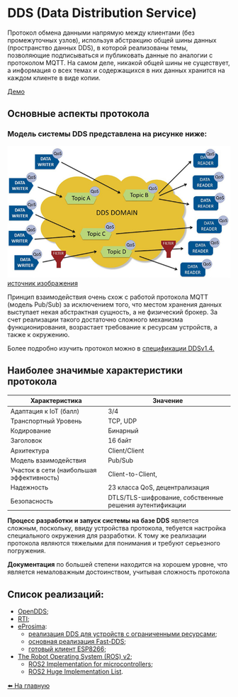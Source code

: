 # DDS (Data Distribution Service)

Протокол обмена данными напрямую между клиентами (без промежуточных узлов), используя абстракцию общей шины данных (пространство данных DDS), в которой реализованы темы, позволяющие подписываться и публиковать данные по аналогии с протоколом MQTT. На самом деле, никакой общей шины не существует, а информация о всех темах и содержащихся в них данных хранится на каждом клиенте в виде копии.

[Демо](dds/demo/README.md)

## Основные аспекты протокола

### Модель системы DDS представлена на рисунке ниже:

![DDS System Structure](../media/dds/sys-structure.jpg)
[источник изображения](https://www.dds-foundation.org/what-is-dds-3/)

Принцип взаимодействия очень схож с работой протокола MQTT (модель Pub/Sub) за исключением того, что местом хранения данных выступает некая абстрактная сущность, а не физический брокер. За счет реализации такого достаточно сложного механизма функционирования, возрастает требование к ресурсам устройств, а также к окружению.

Более подробно изучить протокол можно в [спецификации DDSv1.4.](https://www.omg.org/spec/DDS/1.4/PDF)

## Наиболее значимые характеристики протокола

|   Характеристика  |   Значение    |
|----               |----
|   Адаптация к IoT (балл)    |   3/4 |
|   Транспортный Уровень    |   TCP, UDP |
|   Кодирование    |    Бинарный    |
|   Заголовок    |    16 байт    |
|   Архитектура    |    Client/Client    |
|   Модель взаимодействия    |    Pub/Sub   |
|   Участок в сети (наибольшая эффективность)    |    Client-to-Client,    |
|   Надежность    |    23 класса QoS, децентрализация    |
|   Безопасность    |    DTLS/TLS-шифрование, собственные решения аутентификации    |

**Процесс разработки и запуск системы на базе DDS** является сложным, поскольку, ввиду устройства протокола, тебуется настройка специального окружения для разработки. К тому же реализации протокола являются тяжелыми для понимания и требуют серьезного погружения.

**Документация** по большей степени находится на хорошем уровне, что является немаловажным достоинством, учитывая сложность протокола

## Список реализаций:
* [OpenDDS](https://opendds.org);
* [RTI](https://github.com/rticommunity);
* [eProsima](https://github.com/eProsima):
  * [реализация DDS для устройств с ограниченными ресурсами](https://github.com/eProsima/Micro-XRCE-DDS);
  * [основная реализация Fast-DDS](https://github.com/eProsima/Fast-DDS);
  * [готовый клиент ESP8266](https://github.com/AmarNathH/Micro-XRCE-DDS-Client-ESP8266);
* [The Robot Operating System (ROS) v2](https://docs.ros.org/en/foxy/index.html);
  * [ROS2 Implementation for microcontrollers](https://micro.ros.org);
  * [ROS2 Huge Implementation List](https://github.com/fkromer/awesome-ros2).

[:arrow_left: На главную](/README.md)
